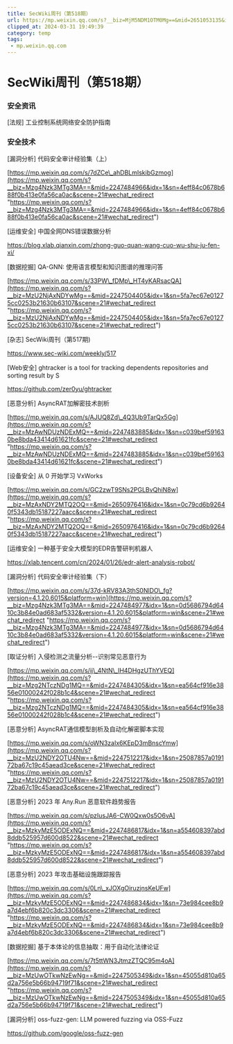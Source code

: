 ```yaml
---
title: SecWiki周刊（第518期）
url: https://mp.weixin.qq.com/s?__biz=MjM5NDM1OTM0Mg==&mid=2651053135&idx=1&sn=a9f530d51663ccfaf83415cf3d1e2559&chksm=bd7f8d0e8a080418f47db07b60403fe207508da0786d665a8a35c8074dafd2182ffc5d9b51f0&mpshare=1&scene=1&srcid=0216II1YOidbdgtNHWJcG4KV&sharer_shareinfo=0bd2910ea3bc1256d890b3f75e3e28f1&sharer_shareinfo_first=0bd2910ea3bc1256d890b3f75e3e28f1#rd
clipped_at: 2024-03-31 19:49:39
category: temp
tags: 
 - mp.weixin.qq.com
---
```



# SecWiki周刊（第518期）

### 安全资讯

\[法规\] 工业控制系统网络安全防护指南

### 安全技术

\[漏洞分析\] 代码安全审计经验集（上）

[https://mp.weixin.qq.com/s/7dZCe\_ahDBLmIskibGzmog](https://mp.weixin.qq.com/s?__biz=Mzg4Nzk3MTg3MA==&mid=2247484966&idx=1&sn=4eff84c0678b688f0b413e0fa56ca0ac&scene=21#wechat_redirect "https://mp.weixin.qq.com/s?__biz=Mzg4Nzk3MTg3MA==&mid=2247484966&idx=1&sn=4eff84c0678b688f0b413e0fa56ca0ac&scene=21#wechat_redirect")

\[运维安全\] 中国全网DNS错误数据分析

https://blog.xlab.qianxin.com/zhong-guo-quan-wang-cuo-wu-shu-ju-fen-xi/

\[数据挖掘\] QA-GNN: 使用语言模型和知识图谱的推理问答

[https://mp.weixin.qq.com/s/33PW\_fDMp\_HT4yKARsacQA](https://mp.weixin.qq.com/s?__biz=MzU2NjAxNDYwMg==&mid=2247504405&idx=1&sn=5fa7ec67e01275cc0253b21630b63107&scene=21#wechat_redirect "https://mp.weixin.qq.com/s?__biz=MzU2NjAxNDYwMg==&mid=2247504405&idx=1&sn=5fa7ec67e01275cc0253b21630b63107&scene=21#wechat_redirect")

\[杂志\] SecWiki周刊（第517期)

https://www.sec-wiki.com/weekly/517

\[Web安全\] ghtracker is a tool for tracking dependents repositories and sorting result by S

https://github.com/zer0yu/ghtracker

\[恶意分析\] AsyncRAT加解密技术剖析

[https://mp.weixin.qq.com/s/AJUQ8Zd\_4Q3Ub9TarQx5Gg](https://mp.weixin.qq.com/s?__biz=MzAwNDUzNDExMQ==&mid=2247483885&idx=1&sn=c039bef591630be8bda43414d61621fc&scene=21#wechat_redirect "https://mp.weixin.qq.com/s?__biz=MzAwNDUzNDExMQ==&mid=2247483885&idx=1&sn=c039bef591630be8bda43414d61621fc&scene=21#wechat_redirect")

\[设备安全\] 从 0 开始学习 VxWorks

[https://mp.weixin.qq.com/s/GC2zwT9SNs2PGLBvQhiN8w](https://mp.weixin.qq.com/s?__biz=MzAxNDY2MTQ2OQ==&mid=2650976416&idx=1&sn=0c79cd6b92640f5343db15187227aacc&scene=21#wechat_redirect "https://mp.weixin.qq.com/s?__biz=MzAxNDY2MTQ2OQ==&mid=2650976416&idx=1&sn=0c79cd6b92640f5343db15187227aacc&scene=21#wechat_redirect")

\[运维安全\] 一种基于安全大模型的EDR告警研判机器人

https://xlab.tencent.com/cn/2024/01/26/edr-alert-analysis-robot/

\[漏洞分析\] 代码安全审计经验集（下）

[https://mp.weixin.qq.com/s/37d-kRV83A3thS0NlDO\_fg?version=4.1.20.6015&platform=win](https://mp.weixin.qq.com/s?__biz=Mzg4Nzk3MTg3MA==&mid=2247484977&idx=1&sn=0d5686794d6410c3b84e0ad683af5332&version=4.1.20.6015&platform=win&scene=21#wechat_redirect "https://mp.weixin.qq.com/s?__biz=Mzg4Nzk3MTg3MA==&mid=2247484977&idx=1&sn=0d5686794d6410c3b84e0ad683af5332&version=4.1.20.6015&platform=win&scene=21#wechat_redirect")

\[取证分析\] 入侵检测之流量分析--识别常见恶意行为

[https://mp.weixin.qq.com/s/ij\_4NtN\_IH4DHgzUThYVEQ](https://mp.weixin.qq.com/s?__biz=Mzg2NTczNDg1MQ==&mid=2247484305&idx=1&sn=ea564cf916e3856e01000242f028b1c4&scene=21#wechat_redirect "https://mp.weixin.qq.com/s?__biz=Mzg2NTczNDg1MQ==&mid=2247484305&idx=1&sn=ea564cf916e3856e01000242f028b1c4&scene=21#wechat_redirect")

\[恶意分析\] AsyncRAT通信模型剖析及自动化解密脚本实现

[https://mp.weixin.qq.com/s/oWN3zaIx6KEpD3mBnscYmw](https://mp.weixin.qq.com/s?__biz=MzU2NDY2OTU4Nw==&mid=2247512217&idx=1&sn=25087857a019172ba67c19c45aead3ce&scene=21#wechat_redirect "https://mp.weixin.qq.com/s?__biz=MzU2NDY2OTU4Nw==&mid=2247512217&idx=1&sn=25087857a019172ba67c19c45aead3ce&scene=21#wechat_redirect")

\[恶意分析\] 2023 年 Any.Run 恶意软件趋势报告

[https://mp.weixin.qq.com/s/pzIusJA6-CW0Qxw0s5O6vA](https://mp.weixin.qq.com/s?__biz=MzkyMzE5ODExNQ==&mid=2247486817&idx=1&sn=a554608397abd8ddb525957d600d8522&scene=21#wechat_redirect "https://mp.weixin.qq.com/s?__biz=MzkyMzE5ODExNQ==&mid=2247486817&idx=1&sn=a554608397abd8ddb525957d600d8522&scene=21#wechat_redirect")

\[恶意分析\] 2023 年攻击基础设施跟踪报告

[https://mp.weixin.qq.com/s/0Ln\_xJOXgOiruzjnsKeUFw](https://mp.weixin.qq.com/s?__biz=MzkyMzE5ODExNQ==&mid=2247486834&idx=1&sn=73e984cee8b9a7d4ebf6b820c3dc3306&scene=21#wechat_redirect "https://mp.weixin.qq.com/s?__biz=MzkyMzE5ODExNQ==&mid=2247486834&idx=1&sn=73e984cee8b9a7d4ebf6b820c3dc3306&scene=21#wechat_redirect")

\[数据挖掘\] 基于本体论的信息抽取：用于自动化法律论证

[https://mp.weixin.qq.com/s/7t5ttWN3JtmzZTQC95m4oA](https://mp.weixin.qq.com/s?__biz=MzUwOTkwNzEwNg==&mid=2247505349&idx=1&sn=45055d810a65d2a756e5b66b94719f71&scene=21#wechat_redirect "https://mp.weixin.qq.com/s?__biz=MzUwOTkwNzEwNg==&mid=2247505349&idx=1&sn=45055d810a65d2a756e5b66b94719f71&scene=21#wechat_redirect")

\[漏洞分析\] oss-fuzz-gen: LLM powered fuzzing via OSS-Fuzz

https://github.com/google/oss-fuzz-gen